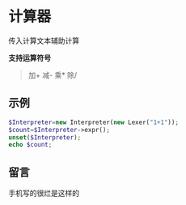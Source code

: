 # 计算器
传入计算文本辅助计算

__支持运算符号__
> 加+
> 减-
> 乘*
> 除/

## 示例
```php
$Interpreter=new Interpreter(new Lexer("1+1"));
$count=$Interpreter->expr();
unset($Interpreter);
echo $count;
```
## 留言
  手机写的很烂是这样的
